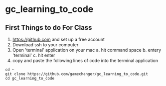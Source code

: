 # gc_learning_to_code
## First Things to do For Class
1. https://github.com and set up a free account
2. Download ssh to your computer
3. Open 'terminal' application on your mac
    a. hit command space
    b. entery 'terminal'
    c. hit enter
4. copy and paste the following lines of code into the terminal application
```
cd ~
git clone https://github.com/gamechanger/gc_learning_to_code.git
cd gc_learning_to_code
```
